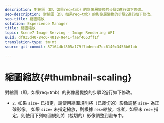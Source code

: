 ```yaml
---
description: 對縮圖（即，如果req=tmb）的影像層變換的步驟2進行如下修改。
seo-description: 對縮圖（即，如果req=tmb）的影像層變換的步驟2進行如下修改。
seo-title: 縮圖縮放
solution: Experience Manager
title: 縮圖縮放
topic: Scene7 Image Serving - Image Rendering API
uuid: df935d40-84c6-4018-9e41-faef4653ff1f
translation-type: tm+mt
source-git-commit: 87164dbf805a179f7bdeecd7cc6140c3456b61bb

---
```



# 縮圖縮放{#thumbnail-scaling}

對縮圖（即，如果req=tmb）的影像層變換的步驟2進行如下修改。

* `2.` 如果 `size=` 已指定，請使用縮圖規則將（已裁切的）影像調整 `size=` 為正確影像。 如果 `size=` 未指定縮放，則根據 `res=`縮放，或者，如果未 `res=` 指定，則使用下列縮圖規則將（裁切的）影像調整到畫布中。

